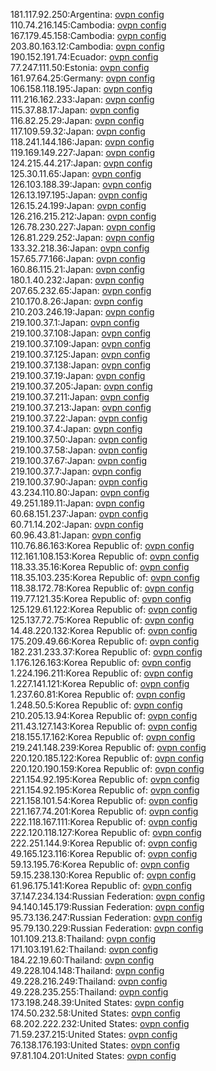 181.117.92.250:Argentina: [ovpn config](vpn/181_117_92_250.ovpn)  
110.74.216.145:Cambodia: [ovpn config](vpn/110_74_216_145.ovpn)  
167.179.45.158:Cambodia: [ovpn config](vpn/167_179_45_158.ovpn)  
203.80.163.12:Cambodia: [ovpn config](vpn/203_80_163_12.ovpn)  
190.152.191.74:Ecuador: [ovpn config](vpn/190_152_191_74.ovpn)  
77.247.111.50:Estonia: [ovpn config](vpn/77_247_111_50.ovpn)  
161.97.64.25:Germany: [ovpn config](vpn/161_97_64_25.ovpn)  
106.158.118.195:Japan: [ovpn config](vpn/106_158_118_195.ovpn)  
111.216.162.233:Japan: [ovpn config](vpn/111_216_162_233.ovpn)  
115.37.88.17:Japan: [ovpn config](vpn/115_37_88_17.ovpn)  
116.82.25.29:Japan: [ovpn config](vpn/116_82_25_29.ovpn)  
117.109.59.32:Japan: [ovpn config](vpn/117_109_59_32.ovpn)  
118.241.144.186:Japan: [ovpn config](vpn/118_241_144_186.ovpn)  
119.169.149.227:Japan: [ovpn config](vpn/119_169_149_227.ovpn)  
124.215.44.217:Japan: [ovpn config](vpn/124_215_44_217.ovpn)  
125.30.11.65:Japan: [ovpn config](vpn/125_30_11_65.ovpn)  
126.103.188.39:Japan: [ovpn config](vpn/126_103_188_39.ovpn)  
126.13.197.195:Japan: [ovpn config](vpn/126_13_197_195.ovpn)  
126.15.24.199:Japan: [ovpn config](vpn/126_15_24_199.ovpn)  
126.216.215.212:Japan: [ovpn config](vpn/126_216_215_212.ovpn)  
126.78.230.227:Japan: [ovpn config](vpn/126_78_230_227.ovpn)  
126.81.229.252:Japan: [ovpn config](vpn/126_81_229_252.ovpn)  
133.32.218.36:Japan: [ovpn config](vpn/133_32_218_36.ovpn)  
157.65.77.166:Japan: [ovpn config](vpn/157_65_77_166.ovpn)  
160.86.115.21:Japan: [ovpn config](vpn/160_86_115_21.ovpn)  
180.1.40.232:Japan: [ovpn config](vpn/180_1_40_232.ovpn)  
207.65.232.65:Japan: [ovpn config](vpn/207_65_232_65.ovpn)  
210.170.8.26:Japan: [ovpn config](vpn/210_170_8_26.ovpn)  
210.203.246.19:Japan: [ovpn config](vpn/210_203_246_19.ovpn)  
219.100.37.1:Japan: [ovpn config](vpn/219_100_37_1.ovpn)  
219.100.37.108:Japan: [ovpn config](vpn/219_100_37_108.ovpn)  
219.100.37.109:Japan: [ovpn config](vpn/219_100_37_109.ovpn)  
219.100.37.125:Japan: [ovpn config](vpn/219_100_37_125.ovpn)  
219.100.37.138:Japan: [ovpn config](vpn/219_100_37_138.ovpn)  
219.100.37.19:Japan: [ovpn config](vpn/219_100_37_19.ovpn)  
219.100.37.205:Japan: [ovpn config](vpn/219_100_37_205.ovpn)  
219.100.37.211:Japan: [ovpn config](vpn/219_100_37_211.ovpn)  
219.100.37.213:Japan: [ovpn config](vpn/219_100_37_213.ovpn)  
219.100.37.22:Japan: [ovpn config](vpn/219_100_37_22.ovpn)  
219.100.37.4:Japan: [ovpn config](vpn/219_100_37_4.ovpn)  
219.100.37.50:Japan: [ovpn config](vpn/219_100_37_50.ovpn)  
219.100.37.58:Japan: [ovpn config](vpn/219_100_37_58.ovpn)  
219.100.37.67:Japan: [ovpn config](vpn/219_100_37_67.ovpn)  
219.100.37.7:Japan: [ovpn config](vpn/219_100_37_7.ovpn)  
219.100.37.90:Japan: [ovpn config](vpn/219_100_37_90.ovpn)  
43.234.110.80:Japan: [ovpn config](vpn/43_234_110_80.ovpn)  
49.251.189.11:Japan: [ovpn config](vpn/49_251_189_11.ovpn)  
60.68.151.237:Japan: [ovpn config](vpn/60_68_151_237.ovpn)  
60.71.14.202:Japan: [ovpn config](vpn/60_71_14_202.ovpn)  
60.96.43.81:Japan: [ovpn config](vpn/60_96_43_81.ovpn)  
110.76.86.163:Korea Republic of: [ovpn config](vpn/110_76_86_163.ovpn)  
112.161.108.153:Korea Republic of: [ovpn config](vpn/112_161_108_153.ovpn)  
118.33.35.16:Korea Republic of: [ovpn config](vpn/118_33_35_16.ovpn)  
118.35.103.235:Korea Republic of: [ovpn config](vpn/118_35_103_235.ovpn)  
118.38.172.78:Korea Republic of: [ovpn config](vpn/118_38_172_78.ovpn)  
119.77.121.35:Korea Republic of: [ovpn config](vpn/119_77_121_35.ovpn)  
125.129.61.122:Korea Republic of: [ovpn config](vpn/125_129_61_122.ovpn)  
125.137.72.75:Korea Republic of: [ovpn config](vpn/125_137_72_75.ovpn)  
14.48.220.132:Korea Republic of: [ovpn config](vpn/14_48_220_132.ovpn)  
175.209.49.66:Korea Republic of: [ovpn config](vpn/175_209_49_66.ovpn)  
182.231.233.37:Korea Republic of: [ovpn config](vpn/182_231_233_37.ovpn)  
1.176.126.163:Korea Republic of: [ovpn config](vpn/1_176_126_163.ovpn)  
1.224.196.211:Korea Republic of: [ovpn config](vpn/1_224_196_211.ovpn)  
1.227.141.121:Korea Republic of: [ovpn config](vpn/1_227_141_121.ovpn)  
1.237.60.81:Korea Republic of: [ovpn config](vpn/1_237_60_81.ovpn)  
1.248.50.5:Korea Republic of: [ovpn config](vpn/1_248_50_5.ovpn)  
210.205.13.94:Korea Republic of: [ovpn config](vpn/210_205_13_94.ovpn)  
211.43.127.143:Korea Republic of: [ovpn config](vpn/211_43_127_143.ovpn)  
218.155.17.162:Korea Republic of: [ovpn config](vpn/218_155_17_162.ovpn)  
219.241.148.239:Korea Republic of: [ovpn config](vpn/219_241_148_239.ovpn)  
220.120.185.122:Korea Republic of: [ovpn config](vpn/220_120_185_122.ovpn)  
220.120.190.159:Korea Republic of: [ovpn config](vpn/220_120_190_159.ovpn)  
221.154.92.195:Korea Republic of: [ovpn config](vpn/221_154_92_195.ovpn)  
221.154.92.195:Korea Republic of: [ovpn config](vpn/221_154_92_195.ovpn)  
221.158.101.54:Korea Republic of: [ovpn config](vpn/221_158_101_54.ovpn)  
221.167.74.201:Korea Republic of: [ovpn config](vpn/221_167_74_201.ovpn)  
222.118.167.111:Korea Republic of: [ovpn config](vpn/222_118_167_111.ovpn)  
222.120.118.127:Korea Republic of: [ovpn config](vpn/222_120_118_127.ovpn)  
222.251.144.9:Korea Republic of: [ovpn config](vpn/222_251_144_9.ovpn)  
49.165.123.116:Korea Republic of: [ovpn config](vpn/49_165_123_116.ovpn)  
59.13.195.76:Korea Republic of: [ovpn config](vpn/59_13_195_76.ovpn)  
59.15.238.130:Korea Republic of: [ovpn config](vpn/59_15_238_130.ovpn)  
61.96.175.141:Korea Republic of: [ovpn config](vpn/61_96_175_141.ovpn)  
37.147.234.134:Russian Federation: [ovpn config](vpn/37_147_234_134.ovpn)  
94.140.145.179:Russian Federation: [ovpn config](vpn/94_140_145_179.ovpn)  
95.73.136.247:Russian Federation: [ovpn config](vpn/95_73_136_247.ovpn)  
95.79.130.229:Russian Federation: [ovpn config](vpn/95_79_130_229.ovpn)  
101.109.213.8:Thailand: [ovpn config](vpn/101_109_213_8.ovpn)  
171.103.191.62:Thailand: [ovpn config](vpn/171_103_191_62.ovpn)  
184.22.19.60:Thailand: [ovpn config](vpn/184_22_19_60.ovpn)  
49.228.104.148:Thailand: [ovpn config](vpn/49_228_104_148.ovpn)  
49.228.216.249:Thailand: [ovpn config](vpn/49_228_216_249.ovpn)  
49.228.235.255:Thailand: [ovpn config](vpn/49_228_235_255.ovpn)  
173.198.248.39:United States: [ovpn config](vpn/173_198_248_39.ovpn)  
174.50.232.58:United States: [ovpn config](vpn/174_50_232_58.ovpn)  
68.202.222.232:United States: [ovpn config](vpn/68_202_222_232.ovpn)  
71.59.237.215:United States: [ovpn config](vpn/71_59_237_215.ovpn)  
76.138.176.193:United States: [ovpn config](vpn/76_138_176_193.ovpn)  
97.81.104.201:United States: [ovpn config](vpn/97_81_104_201.ovpn)  
